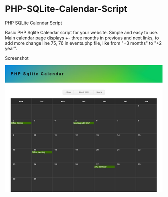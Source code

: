 # PHP-SQLite-Calendar-Script
PHP SQLite Calendar Script

Basic PHP Sqlite Calendar script for your website. Simple and easy to use. Main calendar page displays +- three months in previous and next links, to add more change line 75, 76 in events.php file, like from "+3 months" to "+2 year".

Screenshot

![ScreenShot](https://github.com/saudiqbal/PHP-SQLite-Calendar-Script/blob/master/Screenshot.jpg)
